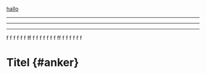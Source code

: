 [hallo](#anker)




-------
-------
***
f
f
f
f
f
f
ff
f
f
f
f
f
f
f
ff
f
f
f
f
f
f
# Titel {#anker}


